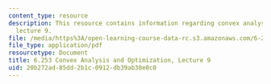 ```yaml
---
content_type: resource
description: This resource contains information regarding convex analysis and optimization,
  lecture 9.
file: /media/https%3A/open-learning-course-data-rc.s3.amazonaws.com/6-253-convex-analysis-and-optimization-spring-2012/20b272ad85dd2b1c0912db39ab30e0c0_MIT6_253S12_lec09.pdf
file_type: application/pdf
resourcetype: Document
title: 6.253 Convex Analysis and Optimization, Lecture 9
uid: 20b272ad-85dd-2b1c-0912-db39ab30e0c0
---
```

